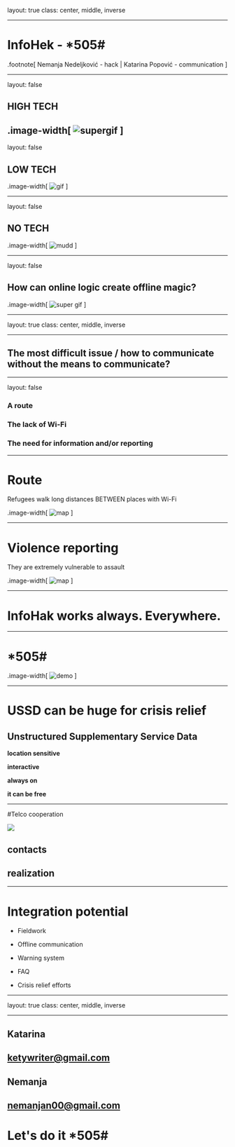 layout: true
class: center, middle, inverse

---

# InfoHek - *505# #

.footnote[
	Nemanja Nedeljković - hack |
	Katarina Popović - communication
]

---
layout: false

## HIGH TECH
.image-width[
	![supergif](https://scontent-fra3-1.xx.fbcdn.net/hphotos-xpt1/t31.0-8/12973490_10209561736626839_5613499292984104897_o.jpg)
]
---
layout: false

## LOW TECH


.image-width[
	![gif](http://static1.uk.businessinsider.com/image/55f0339e9dd7cc21008b8f5c-3100-2325/rtx1rb6c.jpg)
]

---
layout: false


## NO TECH

.image-width[
	![mudd](https://scontent-fra3-1.xx.fbcdn.net/hphotos-xla1/v/t1.0-9/12512563_1678687205716540_9155691812786642715_n.jpg?oh=26fea97f331a8d37d5e03e67b47954e6&oe=57BF167C)
]

---

layout: false

## How can online logic create offline magic?

.image-width[
	![super gif](https://49.media.tumblr.com/a7237fabec558257cdad24327ed1ddf2/tumblr_n2dnzn2fRz1su88r3o1_500.gif)
]

---

layout: true
class: center, middle, inverse

---

## The most difficult issue / how to communicate without the means to communicate?

---

layout: false

### **A route**


### **The lack of Wi-Fi**


### **The need for information and/or reporting**

---

# Route


Refugees walk long distances BETWEEN places with Wi-Fi

.image-width[
	![map](https://pbs.twimg.com/media/CO8rd3gWUAAkQJf.jpg:large)
]

---

# Violence reporting

They are extremely vulnerable to assault

.image-width[
	![map](http://media.phillyvoice.com/media/images/tmpV0LTHB.2e16d0ba.fill-735x490.jpg)
]

---

# InfoHak works always. Everywhere.

---

# *505# #

.image-width[
	![demo](http://i.imgur.com/bn9wJaM.gif)
]

---

# USSD can be huge for crisis relief

## **Unstructured Supplementary Service Data**

**location sensitive**

**interactive**

**always on**

**it can be free**

---

#Telco cooperation

![](http://i.imgur.com/ALNccYC.png)

## **contacts**

## **realization**

---

# Integration potential

* Fieldwork

* Offline communication

* Warning system

* FAQ

* Crisis relief efforts

---

layout: true
class: center, middle, inverse

---

## Katarina

## ketywriter@gmail.com

## Nemanja

## nemanjan00@gmail.com

# Let's do it *505# #

<style>
.image-width > img {
	width: 100%;
}
</style>

